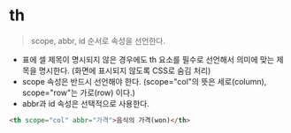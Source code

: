 # th
> scope, abbr, id 순서로 속성을 선언한다.

* 표에 셀 제목이 명시되지 않은 경우에도 th 요소를 필수로 선언해서 의미에 맞는 제목을 명시한다. (화면에 표시되지 않도록 CSS로 숨김 처리)
* scope 속성은 반드시 선언해야 한다. (scope="col"의 뜻은 세로(column), scope="row"는 가로(row) 이다.)
* abbr과 id 속성은 선택적으로 사용한다.

``` html
<th scope="col" abbr="가격">음식의 가격(won)</th>
```